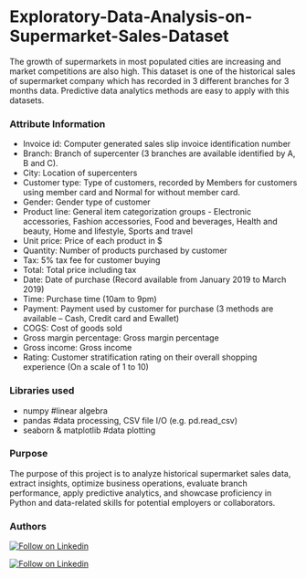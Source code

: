 # Exploratory-Data-Analysis-on-Supermarket-Sales-Dataset

The growth of supermarkets in most populated cities are increasing and market competitions are also high. This dataset is one of the historical sales of supermarket company which has recorded in 3 different branches for 3 months data. Predictive data analytics methods are easy to apply with this datasets.

### Attribute Information

- Invoice id: Computer generated sales slip invoice identification number
- Branch: Branch of supercenter (3 branches are available identified by A, B and C).
- City: Location of supercenters
- Customer type: Type of customers, recorded by Members for customers using member card and Normal for without member card.
- Gender: Gender type of customer
- Product line: General item categorization groups - Electronic accessories, Fashion accessories, Food and beverages, Health and beauty, Home and lifestyle, Sports and travel
- Unit price: Price of each product in $
- Quantity: Number of products purchased by customer
- Tax: 5% tax fee for customer buying
- Total: Total price including tax
- Date: Date of purchase (Record available from January 2019 to March 2019)
- Time: Purchase time (10am to 9pm)
- Payment: Payment used by customer for purchase (3 methods are available – Cash, Credit card and Ewallet)
- COGS: Cost of goods sold
- Gross margin percentage: Gross margin percentage
- Gross income: Gross income
- Rating: Customer stratification rating on their overall shopping experience (On a scale of 1 to 10)

### Libraries used

- numpy #linear algebra
- pandas #data processing, CSV file I/O (e.g. pd.read_csv)
- seaborn & matplotlib #data plotting

### Purpose

The purpose of this project is to analyze historical supermarket sales data, extract insights, optimize business operations, evaluate branch performance, apply predictive analytics, and showcase proficiency in Python and data-related skills for potential employers or collaborators.

### Authors

[![Follow on Linkedin](	https://img.shields.io/badge/LinkedIn-0077B5?style=for-the-badge&logo=linkedin&logoColor=white)](https://https://www.linkedin.com/in/aaryanair13/)

[![Follow on Linkedin](	https://img.shields.io/badge/GitHub-100000?style=for-the-badge&logo=github&logoColor=white)](https://https://github.com/aarya1312)
